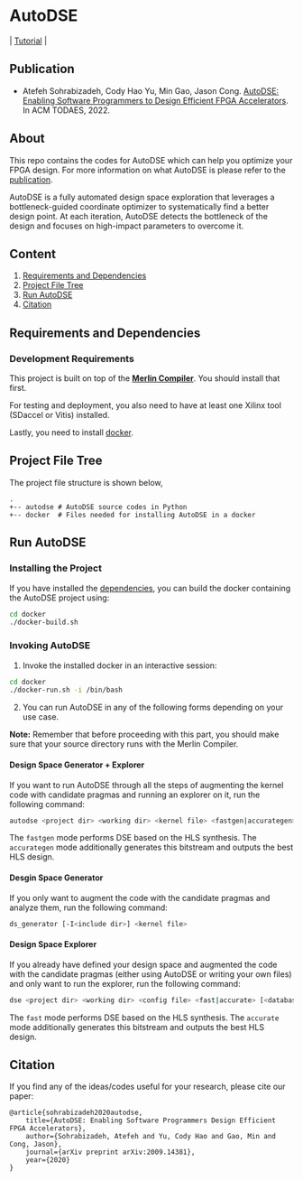 # AutoDSE

| [Tutorial](https://ucla-vast.github.io/AutoDSE/) |

## Publication

+ Atefeh Sohrabizadeh, Cody Hao Yu, Min Gao, Jason Cong. [AutoDSE: Enabling Software Programmers to Design Efficient FPGA Accelerators](https://dl.acm.org/doi/full/10.1145/3494534). In ACM TODAES, 2022.

## About
This repo contains the codes for AutoDSE which can help you optimize your FPGA design. For more information on what AutoDSE is please refer to the [publication](https://dl.acm.org/doi/full/10.1145/3494534).

AutoDSE is a fully automated design space exploration that leverages a bottleneck-guided coordinate optimizer to systematically find a better design point. At each iteration, AutoDSE detects the bottleneck of the design and focuses on high-impact parameters to overcome it. 


## Content
1. [Requirements and Dependencies](#requirements-and-dependencies)
2. [Project File Tree](#project-file-tree)
3. [Run AutoDSE](#run-autodse)
4. [Citation](#citation)


## Requirements and Dependencies
### Development Requirements
This project is built on top of the [**Merlin Compiler**](https://github.com/Xilinx/merlin-compiler). You should install that first.

For testing and deployment, you also need to have at least one Xilinx tool (SDaccel or Vitis) installed.

Lastly, you need to install [docker](https://docs.docker.com/get-docker/).


## Project File Tree
The project file structure is shown below,
````
.
+-- autodse # AutoDSE source codes in Python
+-- docker  # Files needed for installing AutoDSE in a docker
````

## Run AutoDSE
### Installing the Project
If you have installed the [dependencies](#requirements-and-dependencies), you can build the docker containing the AutoDSE project using:
````bash
cd docker
./docker-build.sh
````

### Invoking AutoDSE
1. Invoke the installed docker in an interactive session:
````bash
cd docker
./docker-run.sh -i /bin/bash
````
2. You can run AutoDSE in any of the following forms depending on your use case. 

**Note:** Remember that before proceeding with this part, you should make sure that your source directory runs with the Merlin Compiler. 

#### Design Space Generator + Explorer
If you want to run AutoDSE through all the steps of augmenting the kernel code with candidate pragmas and running an explorer on it, run the following command:
````bash
autodse <project dir> <working dir> <kernel file> <fastgen|accurategen> [<database file>]
````
The `fastgen` mode performs DSE based on the HLS synthesis. The `accurategen` mode additionally generates this bitstream and outputs the best HLS design.


#### Desgin Space Generator
If you only want to augment the code with the candidate pragmas and analyze them, run the following command:
````bash
ds_generator [-I<include dir>] <kernel file>
````


#### Design Space Explorer
If you already have defined your design space and augmented the code with the candidate pragmas (either using AutoDSE or writing your own files) and only want to run the explorer, run the following command:
````bash
dse <project dir> <working dir> <config file> <fast|accurate> [<database file>]
````
The `fast` mode performs DSE based on the HLS synthesis. The `accurate` mode additionally generates this bitstream and outputs the best HLS design.

## Citation
If you find any of the ideas/codes useful for your research, please cite our paper:

	@article{sohrabizadeh2020autodse,
  		title={AutoDSE: Enabling Software Programmers Design Efficient FPGA Accelerators},
  		author={Sohrabizadeh, Atefeh and Yu, Cody Hao and Gao, Min and Cong, Jason},
 		journal={arXiv preprint arXiv:2009.14381},
  		year={2020}
	}


